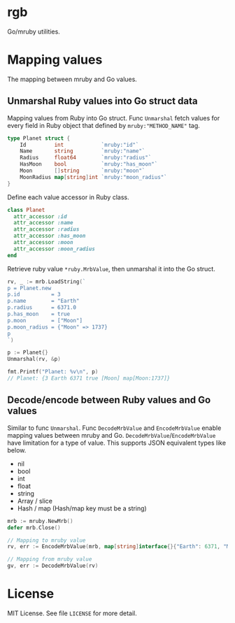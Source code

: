 # rgb

Go/mruby utilities.

# Mapping values

The mapping between mruby and Go values. 

## Unmarshal Ruby values into Go struct data

Mapping values from Ruby into Go struct.
Func `Unmarshal` fetch values for every field in Ruby object that defined by `mruby:"METHOD_NAME"` tag. 

```go
type Planet struct {
    Id         int            `mruby:"id"`
    Name       string         `mruby:"name"`
    Radius     float64        `mruby:"radius"`
    HasMoon    bool           `mruby:"has_moon"`
    Moon       []string       `mruby:"moon"`
    MoonRadius map[string]int `mruby:"moon_radius"`
}
```

Define each value accessor in Ruby class.

```ruby
class Planet
  attr_accessor :id
  attr_accessor :name
  attr_accessor :radius
  attr_accessor :has_moon
  attr_accessor :moon
  attr_accessor :moon_radius
end
```

Retrieve ruby value `*ruby.MrbValue`, then unmarshal it into the Go struct.

```go
rv, _ := mrb.LoadString(`
p = Planet.new
p.id          = 3
p.name        = "Earth"
p.radius      = 6371.0
p.has_moon    = true
p.moon        = ["Moon"]
p.moon_radius = {"Moon" => 1737}
p
`)

p := Planet{}
Unmarshal(rv, &p)

fmt.Printf("Planet: %v\n", p)
// Planet: {3 Earth 6371 true [Moon] map[Moon:1737]}
```

## Decode/encode between Ruby values and Go values

Similar to func `Unmarshal`. Func `DecodeMrbValue` and `EncodeMrbValue` enable mapping values between mruby and Go.
`DecodeMrbValue`/`EncodeMrbValue` have limitation for a type of value.
This supports JSON equivalent types like below.

* nil
* bool
* int
* float
* string
* Array / slice
* Hash / map (Hash/map key must be a string)

```go
mrb := mruby.NewMrb()
defer mrb.Close()

// Mapping to mruby value
rv, err := EncodeMrbValue(mrb, map[string]interface{}{"Earth": 6371, "Moon": 1737})

// Mapping from mruby value
gv, err := DecodeMrbValue(rv)
```

# License

MIT License. See file `LICENSE` for more detail.

